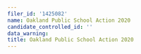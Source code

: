 ```yaml
---
filer_id: '1425082'
name: Oakland Public School Action 2020
candidate_controlled_id: ''
data_warning:
title: Oakland Public School Action 2020
---
```

